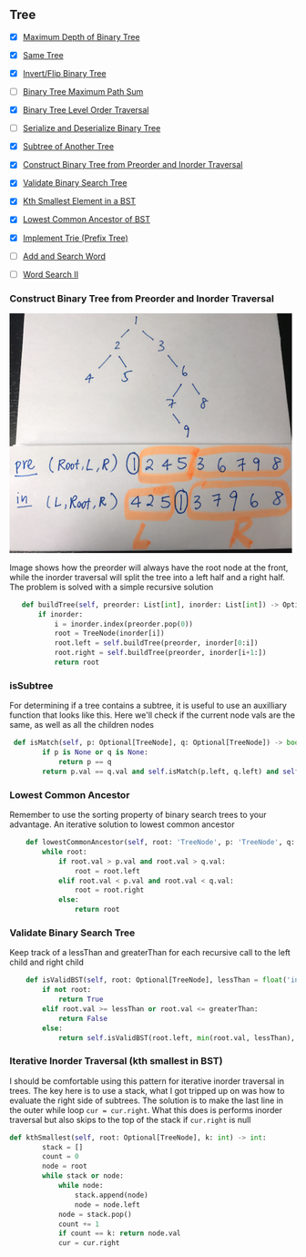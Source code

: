 
## Tree
- [X] [Maximum Depth of Binary Tree](https://leetcode.com/problems/maximum-depth-of-binary-tree/)
- [X] [Same Tree](https://leetcode.com/problems/same-tree/)
- [X] [Invert/Flip Binary Tree](https://leetcode.com/problems/invert-binary-tree/)
- [ ] [Binary Tree Maximum Path Sum](https://leetcode.com/problems/binary-tree-maximum-path-sum/)
- [X] [Binary Tree Level Order Traversal](https://leetcode.com/problems/binary-tree-level-order-traversal/)
- [ ] [Serialize and Deserialize Binary Tree](https://leetcode.com/problems/serialize-and-deserialize-binary-tree/)
- [X] [Subtree of Another Tree](https://leetcode.com/problems/subtree-of-another-tree/)
- [X] [Construct Binary Tree from Preorder and Inorder Traversal](https://leetcode.com/problems/construct-binary-tree-from-preorder-and-inorder-traversal/)
- [X] [Validate Binary Search Tree](https://leetcode.com/problems/validate-binary-search-tree/)
- [X] [Kth Smallest Element in a BST](https://leetcode.com/problems/kth-smallest-element-in-a-bst/)
- [X] [Lowest Common Ancestor of BST](https://leetcode.com/problems/lowest-common-ancestor-of-a-binary-search-tree/)
- [X] [Implement Trie (Prefix Tree)](https://leetcode.com/problems/implement-trie-prefix-tree/)
- [ ] [Add and Search Word](https://leetcode.com/problems/add-and-search-word-data-structure-design/)
- [ ] [Word Search II](https://leetcode.com/problems/word-search-ii/)



### Construct Binary Tree from Preorder and Inorder Traversal ###

![build-tree](./build-tree.png)
 
 Image shows how the preorder will always have the root node at the front, while the inorder traversal will split the tree into a left half and a right half. The problem is solved with a simple recursive solution
 ```python
    def buildTree(self, preorder: List[int], inorder: List[int]) -> Optional[TreeNode]:
        if inorder:
            i = inorder.index(preorder.pop(0))
            root = TreeNode(inorder[i])
            root.left = self.buildTree(preorder, inorder[0:i])
            root.right = self.buildTree(preorder, inorder[i+1:])
            return root
 ```


### isSubtree ###
For determining if a tree contains a subtree, it is useful to use an auxilliary function that looks like this. Here we'll check if the current node vals are the same, as well as all the children nodes 

```python
 def isMatch(self, p: Optional[TreeNode], q: Optional[TreeNode]) -> bool:
        if p is None or q is None:
            return p == q
        return p.val == q.val and self.isMatch(p.left, q.left) and self.isMatch(p.right, q.right)
```

### Lowest Common Ancestor ###
Remember to use the sorting property of binary search trees to your advantage. An iterative solution to lowest common ancestor
```python
    def lowestCommonAncestor(self, root: 'TreeNode', p: 'TreeNode', q: 'TreeNode') -> 'TreeNode':
        while root:
            if root.val > p.val and root.val > q.val:
                root = root.left
            elif root.val < p.val and root.val < q.val:
                root = root.right
            else:
                return root
```

### Validate Binary Search Tree ##
Keep track of a lessThan and greaterThan for each recursive call to the left child and right child

```python
    def isValidBST(self, root: Optional[TreeNode], lessThan = float('inf'), greaterThan = -float('inf')) -> bool:
        if not root:
            return True
        elif root.val >= lessThan or root.val <= greaterThan:
            return False
        else:
            return self.isValidBST(root.left, min(root.val, lessThan), greaterThan) and self.isValidBST(root.right, lessThan, max(root.val, greaterThan))
```


### Iterative Inorder Traversal (kth smallest in BST) ###
I should be comfortable using this pattern for iterative inorder traversal in trees.
The key here is to use a stack, what I got tripped up on was how to evaluate the right side of subtrees. The solution is to make the last line in the outer while loop ```cur = cur.right```. What this does is performs inorder traversal but also skips to the top of the stack if ```cur.right``` is null 

```python
def kthSmallest(self, root: Optional[TreeNode], k: int) -> int:
        stack = []
        count = 0
        node = root
        while stack or node:
            while node:
                stack.append(node)
                node = node.left
            node = stack.pop()
            count += 1
            if count == k: return node.val
            cur = cur.right
```
